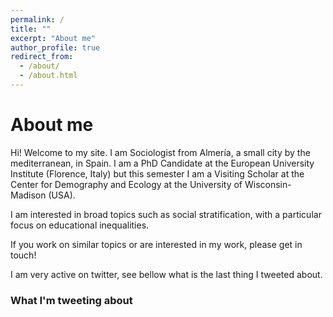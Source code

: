 ```yaml
---
permalink: /
title: ""
excerpt: "About me"
author_profile: true
redirect_from: 
  - /about/
  - /about.html
---
```

About me
======

Hi! Welcome to my site. I am Sociologist from Almería, a small city by the mediterranean, in Spain. I am a PhD Candidate at the European University Institute (Florence, Italy) but this semester I am a Visiting Scholar at the Center for Demography and Ecology at the University of Wisconsin-Madison (USA). 

I am interested in broad topics such as social stratification, with a particular focus on educational inequalities.

If you work on similar topics or are interested in my work, please get in touch! 

I am very active on twitter, see bellow what is the last thing I tweeted about.


### What I'm tweeting about

<a class="twitter-timeline" data-tweet-limit="1" data-width="700"  align="center"  href="https://twitter.com/marespadafor?ref_src=twsrc%5Etfw"> </a> <script async src="https://platform.twitter.com/widgets.js" charset="utf-8"></script>
